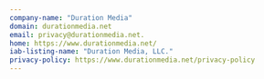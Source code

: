 ```yaml
---
company-name: "Duration Media"
domain: durationmedia.net
email: privacy@durationmedia.net.
home: https://www.durationmedia.net/
iab-listing-name: "Duration Media, LLC."
privacy-policy: https://www.durationmedia.net/privacy-policy
---
```




